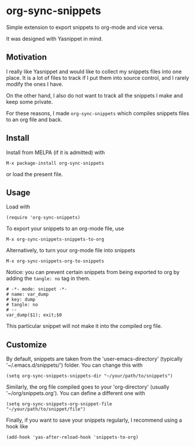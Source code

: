 # org-sync-snippets
Simple extension to export snippets to org-mode and vice versa.

It was designed with Yasnippet in mind.

## Motivation
I really like Yasnippet and would like to collect my snippets files into one place.
It is a lot of files to track if I put them into source control, and I rarely modify the ones I have.

On the other hand, I also do not want to track all the snippets I make and keep some private.

For these reasons, I made `org-sync-snippets` which compiles snippets files to an org file and back.

## Install

Install from MELPA (if it is admitted) with
```
M-x package-install org-sync-snippets
```
or load the present file.

## Usage

Load with
```
(require 'org-sync-snippets)
```
To export your snippets to an org-mode file, use
```
M-x org-sync-snippets-snippets-to-org
```
Alternatively, to turn your org-mode file into snippets
```
M-x org-sync-snippets-org-to-snippets
```
Notice: you can prevent certain snippets from being exported to org by adding the `tangle: no` tag in them.
```
# -*- mode: snippet -*-
# name: var_dump
# key: dump
# tangle: no
# --
var_dump($1); exit;$0
```
This particular snippet will not make it into the compiled org file.

## Customize

By default, snippets are taken from the 'user-emacs-directory' (typically '~/.emacs.d/snippets/') folder.
You can change this with
```
(setq org-sync-snippets-snippets-dir "~/your/path/to/snippets")
```
Similarly, the org file compiled goes to your 'org-directory' (usually '~/org/snippets.org').
You can define a different one with
```
(setq org-sync-snippets-org-snippet-file "~/your/path/to/snippet/file")
```
Finally, if you want to save your snippets regularly, I recommend using a hook like
```
(add-hook 'yas-after-reload-hook 'snippets-to-org)
```
